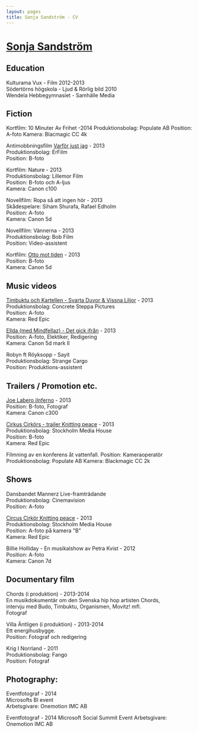 ```yaml
---
layout: pages
title: Sonja Sandström - CV
---
```



# [Sonja Sandström](../)

## Education
 
Kulturama Vux - Film 2012-2013  
Södertörns högskola - Ljud & Rörlig bild  2010  
Wendela Hebbegymnasiet - Samhälle Media

## Fiction

Kortfilm: 10 Minuter Av Frihet -2014
Produktionsbolag: Populate AB
Position: A-foto
Kamera: Blacmagic CC 4k   
 
Antimobbningsfilm [Varför just jag](http://www.youtube.com/watch?v=fNgAy_tyBho) - 2013  
Produktionsbolag: ErFilm  
Position: B-foto  
 
Kortfilm: Nature - 2013  
Produktionsbolag: Lillemor Film  
Position: B-foto och A-ljus  
Kamera: Canon c100  
 
Novellfilm: Ropa så att ingen hör - 2013  
Skådespelare: Siham Shurafa, Rafael Edholm  
Position: A-foto  
Kamera: Canon 5d 
 
Novellfilm: Vännerna - 2013  
Produktionsbolag: Bob Film  
Position: Video-assistent  

Kortfilm: [Otto mot tiden](https://vimeo.com/73634510) - 2013   
Position: B-foto   
Kamera: Canon 5d    

## Music videos

[Timbuktu och Kartellen - Svarta Duvor & Vissna Liljor](http://vimeo.com/82803389) - 2013  
Produktionsbolag: Concrete Steppa Pictures  
Position: A-foto  
Kamera: Red Epic  

[Ellda (med Mindfellaz) - Det gick ifrån](http://vimeo.com/74381844) - 2013  
Position: A-foto, Elektiker, Redigering  
Kamera: Canon 5d mark II  
   
Robyn ft Röyksopp - Sayit   
Produktionsbolag: Strange Cargo   
Position: Produktions-assistent   
   
## Trailers / Promotion etc.
 
[Joe Labero iInferno](http://www.youtube.com/watch?v=Tngkm5gmyVg) - 2013  
Position: B-foto, Fotograf  
Kamera: Canon c300  
 
[Cirkus Cirkörs - trailer Knitting peace](http://vimeo.com/66622448) - 2013  
Produktionsbolag: Stockholm Media House  
Position: B-foto  
Kamera: Red Epic  
 
Filmning av en konferens åt vattenfall.
Position: Kameraoperatör
Produktionsbolag: Populate AB
Kamera: Blackmagic CC 2k
 
## Shows

Dansbandet Mannerz Live-framträdande   
Produktionsbolag: Cinemavision   
Position: A-foto   
 
[Circus Cirkör Knitting peace](http://vimeo.com/66622448) - 2013  
Produktionsbolag: Stockholm Media House  
Position: A-foto på kamera "B"  
Kamera: Red Epic  
 
Billie Holliday - En musikalshow av Petra Kvist - 2012  
Position: A-foto  
Kamera: Canon 7d  
 
## Documentary film
 
Chords (i produktion) - 2013-2014  
En musikdokumentär om den Svenska hip hop artisten Chords,  
intervju med Budo, Timbuktu, Organismen, Movitz! mfl.  
Fotograf  
 
Villa Äntligen (i produktion) - 2013-2014  
Ett energihusbygge.  
Position: Fotograf och redigering  

Krig I Norrland - 2011   
Produktionsbolag: Fango   
Position: Fotograf   

## Photography:

Eventfotograf - 2014   
Microsofts BI event   
Arbetsgivare: Onemotion IMC AB   

Eventfotograf - 2014
Microsoft Social Summit Event
Arbetsgivare: Onemotion IMC AB
